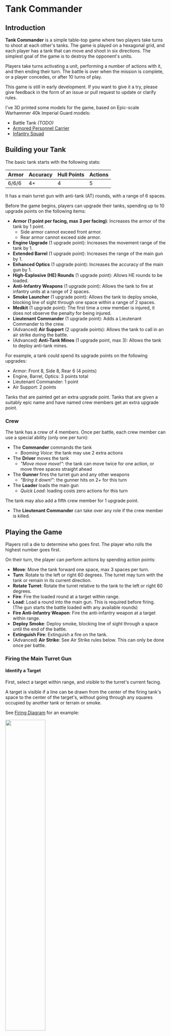 # Tank Commander

## Introduction

**Tank Commander** is a simple table-top game where two players take turns to shoot at each other's tanks. The game is played on a hexagonal grid, and each player has a tank that can move and shoot in six directions. The simplest goal of the game is to destroy the opponent's units.

Players take turns activating a unit, performing a number of actions with it, and then ending their turn. The battle is over when the mission is complete, or a player concedes, or after 10 turns of play.

This game is still in early development. If you want to give it a try, please give feedback in the form of an issue or pull request to update or clarify rules.

I've 3D printed some models for the game, based on Epic-scale Warhammer 40k Imperial Guard models:
- Battle Tank _(TODO)_
- [Armored Personnel Carrier](https://cults3d.com/en/3d-model/game/epic-scale-mechanized-infantry-vehicle)
- [Infantry Squad](https://cults3d.com/en/3d-model/game/epic-scale-infantry-company)

## Building your Tank

The basic tank starts with the following stats:

| Armor | Accuracy | Hull Points | Actions |
|-------|----------|-------------|---------|
| 6/6/6 | 4+       | 4           | 5       |

It has a main turret gun with anti-tank (AT) rounds, with a range of 6 spaces.

Before the game begins, players can upgrade their tanks, spending up to 10 upgrade points on the following items:

- **Armor (1 point per facing, max 3 per facing)**: Increases the armor of the tank by 1 point.
  - Side armor cannot exceed front armor.
  - Rear armor cannot exceed side armor.
- **Engine Upgrade** (1 upgrade point): Increases the movement range of the tank by 1.
- **Extended Barrel** (1 upgrade point): Increases the range of the main gun by 1.
- **Enhanced Optics** (1 upgrade point): Increases the accuracy of the main gun by 1.
- **High-Explosive (HE) Rounds** (1 upgrade point): Allows HE rounds to be loaded.
- **Anti-Infantry Weapons** (1 upgrade point): Allows the tank to fire at infantry units at a range of 2 spaces.
- **Smoke Launcher** (1 upgrade point): Allows the tank to deploy smoke, blocking line of sight through one space within a range of 2 spaces.
- **Medkit** (1 upgrade point): The first time a crew member is injured, it does not observe the penalty for being injured.
- **Lieutenant Commander** (1 upgrade point): Adds a Lieutenant Commander to the crew.
- (Advanced) **Air Support** (2 upgrade points): Allows the tank to call in an air strike during the battle.
- (Advanced) **Anti-Tank Mines** (1 upgrade point, max 3): Allows the tank to deploy anti-tank mines.

For example, a tank could spend its upgrade points on the following upgrades:
- Armor: Front 8, Side 8, Rear 6 (4 points)
- Engine, Barrel, Optics: 3 points total
- Lieutenant Commander: 1 point
- Air Support: 2 points

Tanks that are painted get an extra upgrade point. Tanks that are given a suitably epic name and have named crew members get an extra upgrade point.

### Crew

The tank has a crew of 4 members. Once per battle, each crew member can use a special ability (only one per turn):

- The **Commander** commands the tank
  - _Booming Voice_: the tank may use 2 extra actions
- The **Driver** moves the tank
  - _"Move move move!"_: the tank can move twice for one action, or move three spaces straight ahead
- The **Gunner** fires the turret gun and any other weapons
  - _"Bring it down!"_: the gunner hits on 2+ for this turn
- The **Loader** loads the main gun
  - _Quick Load_: loading costs zero actions for this turn

The tank may also add a fifth crew member for 1 upgrade point.
- The **Lieutenant Commander** can take over any role if the crew member is killed.

## Playing the Game

Players roll a die to determine who goes first. The player who rolls the highest number goes first.

On their turn, the player can perform actions by spending action points:

- **Move**: Move the tank forward one space, max 3 spaces per turn.
- **Turn**: Rotate to the left or right 60 degrees. The turret may turn with the tank or remain in its current direction.
- **Rotate Turret**: Rotate the turret relative to the tank to the left or right 60 degrees.
- **Fire**: Fire the loaded round at a target within range.
- **Load**: Load a round into the main gun. This is required before firing. (The gun starts the battle loaded with any available rounds)
- **Fire Anti-Infantry Weapon**: Fire the anti-infantry weapon at a target within range.
- **Deploy Smoke**: Deploy smoke, blocking line of sight through a space until the end of the battle.
- **Extinguish Fire**: Extinguish a fire on the tank.
- (Advanced) **Air Strike**: See Air Strike rules below. This can only be done once per battle.

### Firing the Main Turret Gun

#### Identify a Target

First, select a target within range, and visible to the turret's current facing.

A target is visible if a line can be drawn from the center of the firing tank's space to the center of the target's, without going through any squares occupied by another tank or terrain or smoke.

See [Firing Diagram](firing.svg) for an example:

<img src="firing.svg" width="50%">

- Tank **T** can fire at tanks **A** and **B**
- Tank **C** is outside the turret's facing
- Tank **D** is outside the gun's range.
- Tank **E** is obscured by smoke.
- Tank **F** is obscured by **A**.
- **T** would inflict damage against **A**'s front facing armor
- **T** would inflict damage against **B**'s side facing armor

On its turn, **C** could fire at **T**, inflicting damage against its side facing armor. **A** could fire at **T** against its front facing armor.

**B**, **E** and **F** could not fire at **T** due to turret facing, smoke, and **A**, respectively.

#### Roll to hit

The player must roll equal to or higher than their accuracy score to hit. If the shot hits, roll a die and add the round's strength. If the result is more than the target's armor on the the side where it was hit, the target takes a penetrating hit. Otherwise, it's a glancing hit.

AT rounds have a strength of 6, HE rounds have a strength of 4.

#### Inflicting Damage

A glancing hit wounds a random living crew member on a 4+. When a crew member is wounded, randomly select a living crew member to be wounded. If a wounded crew member is wounded again, they are killed.

A penetrating hit always wounds a random living crew member, and reduces the tank's hull points by 1. If the target's hull points are reduced to 0, the tank is disabled -- it cannot perform any actions, and remains on the table until the end of the battle.

Additionally, a glancing or penetrating hit from an HE round can start a **Fire**. Roll a die. On a 5+, the tank is _on fire_. The tank's crew can use an action to extinguish the fire in their turn. If the fire is not extinguished, the tank loses 1 hull point at the end of each turn until the fire is extinguished, or the tank is destroyed.

At the end of every turn a disabled tank is on the table (including the turn it was disabled), roll a die. On a 4+, the ammunition cooks off. The tank is destroyed, and any units within 2 spaces of the tank are hit with an HE round with a strength of 4. The vehicle is replaced with a rubble terrain piece. If the tank's last hull point was lost to **Fire**, the ammunition cooks off immediately.

### Wounded Crew

If the Commander is wounded, the tank can perform 1 fewer action each turn. If the commander is killed, it can perform 2 fewer actions.

If the Gunner is wounded, the tank's accuracy is reduced by 1. If the gunner is killed, the tank cannot fire its weapons.

If the Loader is wounded, loading takes 2 action points. If the loader is killed, the tank cannot load its weapons (it can fire any remaining rounds that are already loaded, and any Anti-Infantry Weapons).

If the Driver is wounded, the tank's movement is reduced by 1. If the driver is killed, the tank cannot move or turn.

If a Lieutenant Commander is replacing a killed crew member, they always performs the job of the crew member it is replacing as if that crew member was wounded, until the Lieutenant Commander is killed.

### Terrain

- **Open Terrain**: No effect on movement or line of sight. This can be a road, or grass. Most of the board is open terrain.
- **Mud**: You must spend 2 action points to move out of a mud space.
- **Rubble**: You must spend 2 action points to move out of a rubble space. This can be a destroyed building, or the remains of an exploded tank.
- **Forest**: When a tank is in or behind a forest space, enemy accuracy is -1.
- **Building**: Buildings are impassable terrain. Tanks can fire rounds at buildings to turn them into rubble.
- (Advanced) **Hill**: When a tank is immediately behind a hill space, enemy accuracy is -1. When a tank is on a hill space, all hits against it are taken against the rear armor value.
- (Advanced) **Mines**: Tanks moving over mined spaces take an AT hit with a strength of 6. Roll to see if it penetrates. The mined space is then removed from the board.

### Infantry

Some battles may include infantry units. Infantry units can move 2 spaces, and can fire at tanks within 2 spaces. Infantry units have an armor value of 2, and a hull point value of 1. Infantry units can be destroyed by a hit from any main gun, or by an Anti-Infantry Weapon. Infantry can't be targeted if they are in an adjacent space to a friendly tank.

| Armor | Accuracy | Hull Points | Actions |
|-------|----------|-------------|---------|
| 3/3/3 | 4+       | 1           | 3       |

Infantry units are equipped with Anti-Infantry Weapons with a range of 2 spaces, and a missile launcher with AT and HE rounds and a range of 3 spaces.

Infantry can take the following actions when activated:

- **Move**: Move the infantry unit one space in any direction, up to 2 spaces.
- **Fire Missile Launcher**: Fire the missile launcher at a target within range, using either AT or HE rounds. (Rounds do not need to be loaded first)
- **Fire Anti-Infantry Weapon**: Fire the anti-infantry weapon at an infantry target within range.
- **Take Cover**: Enemies shooting this unit have -1 accuracy until the next turn. The unit cannot move or fire while in cover.
- **Capture Objective**: Capture an objective. The unit must share the space with the objective to capture it. They don't need to remain on the space to hold it.
- **Disarm Mines**: Remove an adjacent mine space from the board.
- **Mount Up / Dismount**: Infantry units can mount or dismount from a tank. They can only mount or dismount once per turn.
  - Infantry can ride on the outside of tanks. If the tank takes any hits while infantry are mounted on the outside, they are destroyed.
  - Infantry can ride inside Armored Personnel Carriers (APCs). See below.

### Armored Personnel Carriers (APCs)

| Armor | Accuracy | Hull Points | Actions |
|-------|----------|-------------|---------|
| 4/4/4 | 4+       | 2           | 3       |

APCs are equipped with Anti-Infantry Weapons with a range of 3 spaces.

APCs have 4 upgrade points to spend at the beginning of the battle:

- **Armor** (1 point per facing, max 2 per facing): Increases the armor of the tank by 1 point.
  - Side armor cannot exceed front armor.
  - Rear armor cannot exceed side armor.
- **Engine Upgrade** (1 upgrade point): Increases the movement range of the tank by 1.
- **Smoke Launcher** (1 upgrade point): Allows the tank to deploy smoke, blocking line of sight through one space within a range of 2 spaces.

APCs can take the following actions when activated:

- **Move**: Move the APC forward one space, up to max 3 spaces per turn.
- **Turn**: Rotate to the left or right 60 degrees.
- **Fire Anti-Infantry Weapon**: Fire the anti-infantry weapon at a target within range.
- **Deploy Smoke**: Deploy smoke, blocking line of sight through a space up to 2 spaces away until the end of the battle.
- **Extinguish Fire**: Extinguish a fire on the tank.

### Air Strikes

Mark a space anywhere on the board. In the next turn, the player must roll a 6+ for the air strike to hit. On the following turn, it's a 5+, and then 4+, and so on. An air strike is never called on a roll of a 1.

When an air strike is carried out, the marked space is hit with an AT round with a strength of 6. Roll a die to determine the direction of the blast (1 is north, 2 is northeast, and so on). Then roll a die to determine the distance of the blast (1 is 1 space, 2 is 2 spaces, and so on). Each of those spaces are also hit with an AT round with a strength of 6.

### Missions

Playing to destroy your enemy is only one way to play Tank Commander. Missions can be created to add objectives to the game. Some examples of missions include:

- **Basic Training:** One tank driving to spaces and shooting targets, to learn basic rules.
- **Skirmish:** 1-vs-1 tank battle with light terrain.
- **Capture Objectives:** Use infantry to capture 1, 2 or 3 spaces on the board.
- **Breakthrough:** Move your tank to the other side of the board to win. One player is the attacker, the other is the defender.
- **Destroy Target:** Destroy a specific target on the board. The target can be a building, a tank, or an infantry unit.
- **Escort:** Move an infantry squad across the battlefield alive.
- **Beach Landing:**
- **Urban Warfare:** Navigate tank columns through a maze of streets to take the town's central plaza.
- **Cross Minefield:** Navigate across a minefield with infantry disabling mines.
- **Disable AA Guns:** 3 air strikes available for free, but they fail on 2+ while 3 AA guns are intact. Destroy those guns and call in support.

-----

#### More Questionable Ideas

- **Weather:** Roll a die at the beginning of each turn. On a 1, a storm hits. All tanks have -1 accuracy, and all infantry have -1 movement.
- **Night Fighting:** Accurancy is lowered, range is lowered. Tanks can fire flares to light up parts of the battlefield for both sides.
- **Campaign Progressions**: Players can keep track of their tanks and crew from battle to battle. Crew members can gain experience, and tanks can be upgraded with new equipment.
- **Hover Tanks, Walkers, etc.**: Add new units to the game with different movement and armor values.
